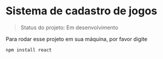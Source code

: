 # Sistema de cadastro de jogos #

> Status do projeto: Em desenvolvimento

Para rodar esse projeto em sua máquina, por favor digite

```
npm install react
```
